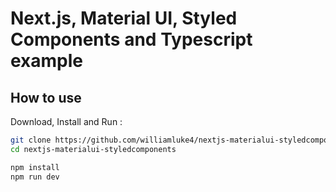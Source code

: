 # Next.js, Material UI, Styled Components and Typescript example

## How to use

Download, Install and Run :

```bash
git clone https://github.com/williamluke4/nextjs-materialui-styledcomponents.git
cd nextjs-materialui-styledcomponents

npm install
npm run dev
```

